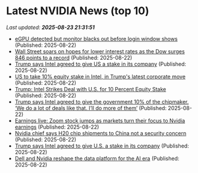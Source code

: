 # Latest NVIDIA News (top 10)
_Last updated: **2025-08-23 21:31:51**_

- [eGPU detected but monitor blacks out before login window shows](https://askubuntu.com/questions/1554898/egpu-detected-but-monitor-blacks-out-before-login-window-shows) (Published: 2025-08-22)
- [Wall Street soars on hopes for lower interest rates as the Dow surges 846 points to a record](https://www.daytondailynews.com/news/nation-world/wall-street-soars-on-hopes-for-lower-interest-rates-as-the-dow-surges-846-points-to-a-record/WDNF3SLACJKWPBHXMMQE4AI4FY/) (Published: 2025-08-22)
- [Trump says Intel agreed to give US a stake in its company](https://www.channelnewsasia.com/world/trump-says-intel-agreed-give-us-stake-its-company-5309921) (Published: 2025-08-22)
- [US to take 10% equity stake in Intel, in Trump's latest corporate move](https://www.channelnewsasia.com/world/us-take-10-equity-stake-intel-trumps-latest-corporate-move-5309921) (Published: 2025-08-22)
- [Trump: Intel Strikes Deal with U.S. for 10 Percent Equity Stake](https://www.breitbart.com/politics/2025/08/22/trump-intel-strikes-deal-with-u-s-for-10-percent-equity-stake/) (Published: 2025-08-22)
- [Trump says Intel agreed to give the government 10% of the chipmaker. ‘We do a lot of deals like that. I’ll do more of them’](https://biztoc.com/x/d93228ff2f547e65) (Published: 2025-08-22)
- [Earnings live: Zoom stock jumps as markets turn their focus to Nvidia earnings](https://finance.yahoo.com/news/live/earnings-live-zoom-stock-jumps-as-markets-turn-their-focus-to-nvidia-earnings-210250806.html) (Published: 2025-08-22)
- [Nvidia chief says H20 chip shipments to China not a security concern](https://japantoday.com/category/tech/nvidia-chief-says-h20-chip-shipments-to-china-not-a-security-concern) (Published: 2025-08-22)
- [Trump says Intel agreed to give U.S. a stake in its company](https://japantoday.com/category/tech/trump-says-intel-agreed-to-give-us-a-stake-in-its-company) (Published: 2025-08-22)
- [Dell and Nvidia reshape the data platform for the AI era](https://siliconangle.com/2025/08/22/dell-nvidia-usher-data-platform-ai-era-futureofdataplatforms/) (Published: 2025-08-22)
